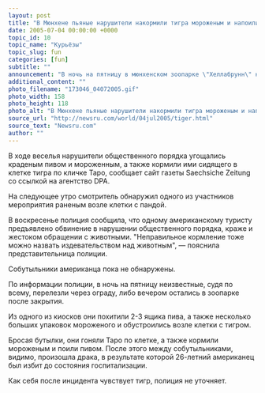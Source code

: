 ```yaml
---
layout: post
title: "В Мюнхене пьяные нарушители накормили тигра мороженым и напоили пивом"
date: 2005-07-04 00:00:00 +0000
topic_id: 10
topic_name: "Курьёзы"
topic_slug: fun
categories: [fun]
subtitle: ""
announcement: "В ночь на пятницу в мюнхенском зоопарке \"Хеллабрунн\" неизвестные устроили попойку, которая нарушила покой местного тигра."
additional_content: ""
photo_filename: "173046_04072005.gif"
photo_width: 158
photo_height: 118
photo_alt: "В Мюнхене пьяные нарушители накормили тигра мороженым и напоили пивом"
source_url: "http://newsru.com/world/04jul2005/tiger.html"
source_text: "Newsru.com"
author: ""
---
```

В ходе веселья нарушители общественного порядка угощались краденым пивом и мороженным, а также кормили ими сидящего в клетке тигра по кличке Таро, сообщает сайт газеты Saechsiche Zeitung со ссылкой на агентство DPA.

На следующее утро смотритель обнаружил одного из участников мероприятия раненым возле клетки с пандой.

В воскресенье полиция сообщила, что одному американскому туристу предъявлено обвинение в нарушении общественного порядка, краже и жестоком обращении с животными. "Неправильное кормление тоже можно назвать издевательством над животным", &mdash; пояснила представительница полиции.

Собутыльники американца пока не обнаружены.

По информации полиции, в ночь на пятницу неизвестные, судя по всему, перелезли через ограду, либо вечером остались в зоопарке после закрытия.

Из одного из киосков они похитили 2-3 ящика пива, а также несколько больших упаковок мороженого и обустроились возле клетки с тигром.

Бросая бутылки, они гоняли Таро по клетке, а также кормили мороженым и поили пивом. После этого между собутыльниками, видимо, произошла драка, в результате которой 26-летний американец был избит до состояния госпитализации.

Как себя после инцидента чувствует тигр, полиция не уточняет.
